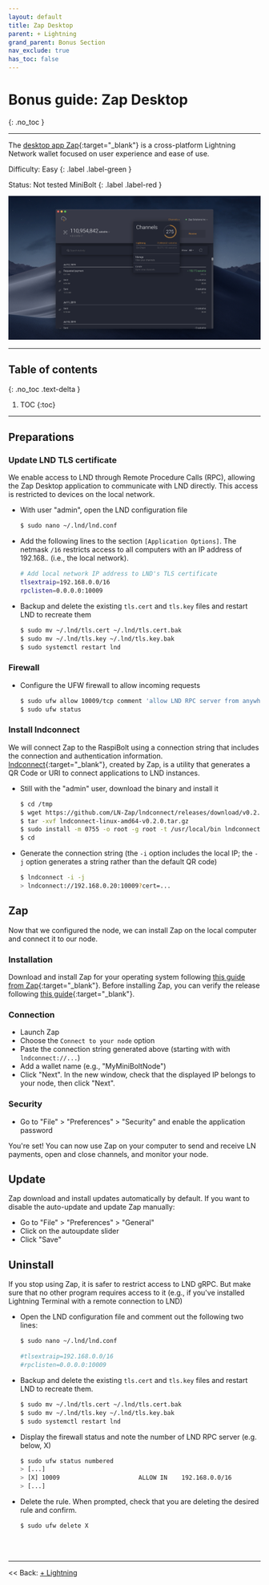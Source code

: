 ```yaml
---
layout: default
title: Zap Desktop
parent: + Lightning
grand_parent: Bonus Section
nav_exclude: true
has_toc: false
---
```

<!-- markdownlint-disable MD014 MD022 MD025 MD033 MD040 -->

# Bonus guide: Zap Desktop

{: .no_toc }

---

The [desktop app Zap](https://github.com/LN-Zap/zap-desktop){:target="_blank"} is a cross-platform Lightning Network wallet focused on user experience and ease of use.

Difficulty: Easy
{: .label .label-green }

Status: Not tested MiniBolt
{: .label .label-red }

![lntop](../../../images/zap-desktop.png)

---

## Table of contents
{: .no_toc .text-delta }

1. TOC
{:toc}

---

## Preparations

### Update LND TLS certificate

We enable access to LND through Remote Procedure Calls (RPC), allowing the Zap Desktop application to communicate with LND directly. This access is restricted to devices on the local network.

* With user "admin", open the LND configuration file

  ```sh
  $ sudo nano ~/.lnd/lnd.conf
  ```

* Add the following lines to the section `[Application Options]`. The netmask `/16` restricts access to all computers with an IP address of 192.168.*.* (i.e., the local network).

  ```sh
  # Add local network IP address to LND's TLS certificate
  tlsextraip=192.168.0.0/16
  rpclisten=0.0.0.0:10009
  ```

* Backup and delete the existing `tls.cert` and `tls.key` files and restart LND to recreate them

  ```sh
  $ sudo mv ~/.lnd/tls.cert ~/.lnd/tls.cert.bak
  $ sudo mv ~/.lnd/tls.key ~/.lnd/tls.key.bak
  $ sudo systemctl restart lnd
  ```

### Firewall

* Configure the UFW firewall to allow incoming requests

  ```sh
  $ sudo ufw allow 10009/tcp comment 'allow LND RPC server from anywhere'
  $ sudo ufw status
  ```

### Install lndconnect

We will connect Zap to the RaspiBolt using a connection string that includes the connection and authentication information.
[lndconnect](https://github.com/LN-Zap/lndconnect){:target="_blank"}, created by Zap, is a utility that generates a QR Code or URI to connect applications to LND instances.

* Still with the "admin" user, download the binary and install it

  ```sh
  $ cd /tmp
  $ wget https://github.com/LN-Zap/lndconnect/releases/download/v0.2.0/lndconnect-linux-amd64-v0.2.0.tar.gz
  $ tar -xvf lndconnect-linux-amd64-v0.2.0.tar.gz
  $ sudo install -m 0755 -o root -g root -t /usr/local/bin lndconnect-linux-amd64-v0.2.0/lndconnect
  $ cd
  ```

* Generate the connection string (the `-i` option includes the local IP; the `-j` option generates a string rather than the default QR code)

  ```sh
  $ lndconnect -i -j
  > lndconnect://192.168.0.20:10009?cert=...
  ```

## Zap

Now that we configured the node, we can install Zap on the local computer and connect it to our node.

### Installation

Download and install Zap for your operating system following [this guide from Zap](https://github.com/LN-Zap/zap-desktop#install){:target="_blank"}. Before installing Zap, you can verify the release following [this guide](https://github.com/LN-Zap/zap-desktop/blob/master/docs/SIGNATURES.md){:target="_blank"}.

### Connection

* Launch Zap
* Choose the `Connect to your node` option
* Paste the connection string generated above (starting with with `lndconnect://...`)
* Add a wallet name (e.g., "MyMiniBoltNode")
* Click "Next". In the new window, check that the displayed IP belongs to your node, then click "Next".

### Security

* Go to "File" > "Preferences" > "Security" and enable the application password

You're set! You can now use Zap on your computer to send and receive LN payments, open and close channels, and monitor your node.

## Update

Zap download and install updates automatically by default. If you want to disable the auto-update and update Zap manually:

* Go to "File" > "Preferences" > "General"
* Click on the autoupdate slider
* Click "Save"

## Uninstall

If you stop using Zap, it is safer to restrict access to LND gRPC. But make sure that no other program requires access to it (e.g., if you've installed Lightning Terminal with a remote connection to LND)

* Open the LND configuration file and comment out the following two lines:

  ```sh
  $ sudo nano ~/.lnd/lnd.conf
  ```

  ```ini
  #tlsextraip=192.168.0.0/16
  #rpclisten=0.0.0.0:10009
  ```

* Backup and delete the existing `tls.cert` and `tls.key` files and restart LND to recreate them.

  ```sh
  $ sudo mv ~/.lnd/tls.cert ~/.lnd/tls.cert.bak
  $ sudo mv ~/.lnd/tls.key ~/.lnd/tls.key.bak
  $ sudo systemctl restart lnd
  ```

* Display the firewall status and note the number of LND RPC server (e.g. below, X)

  ```sh
  $ sudo ufw status numbered
  > [...]
  > [X] 10009                      ALLOW IN    192.168.0.0/16             # allow LND grpc from local LAN
  > [...]
  ```

* Delete the rule. When prompted, check that you are deleting the desired rule and confirm.

  ```sh
  $ sudo ufw delete X
  ```

<br /><br />

---

<< Back: [+ Lightning](index.md)
